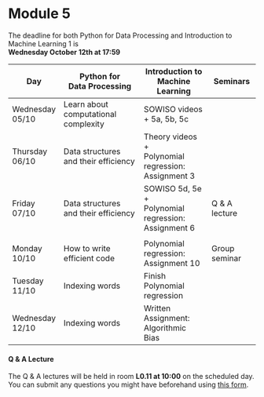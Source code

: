 
# Module 5

The deadline for both Python for Data Processing and Introduction to Machine Learning 1 is<br>**Wednesday October 12th at 17:59**

| Day                | Python for<br>Data Processing        | Introduction to<br>Machine Learning     | Seminars                                    |
|--------------------|--------------------------------------|-----------------------------------------|---------------------------------------------|
| Wednesday<br>05/10 | Learn about computational complexity | SOWISO videos + 5a, 5b, 5c              |                                             |
| Thursday<br>06/10  | Data structures and their efficiency | Theory videos +<br>Polynomial regression:<br>Assignment 3  |                             |
| Friday<br>07/10    | Data structures and their efficiency | SOWISO 5d, 5e +<br>Polynomial regression:<br>Assignment 6  | Q & A lecture               |
|                    |                                      |                                                            |                             |
| Monday<br>10/10    | How to write efficient code          | Polynomial regression:<br>Assignment 10    | Group seminar                               |
| Tuesday<br>11/10   | Indexing words                       | Finish Polynomial regression            |                                             |
| Wednesday<br>12/10 | Indexing words                       | Written Assignment:<br>Algorithmic Bias    |                                             |



#### Q & A Lecture

The Q & A lectures will be held in room **L0.11 at 10:00** on the scheduled day. You can submit any questions you might have beforehand using [this form](https://forms.office.com/Pages/ResponsePage.aspx?id=zcrxoIxhA0S5RXb7PWh05ZTDc7biyulCvpu4U-tarWtUMlZYQUlYMFVMREdWRVVPWTNITlIxQlFUTC4u).

